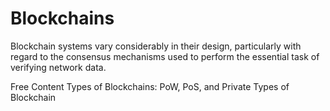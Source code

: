 # Blockchains

Blockchain systems vary considerably in their design, particularly with regard to the consensus mechanisms used to perform the essential task of verifying network data.

<ResourceGroupTitle>Free Content</ResourceGroupTitle>
<BadgeLink colorScheme='yellow' badgeText='Read' href='https://www.gemini.com/cryptopedia/blockchain-types-pow-pos-private'>Types of Blockchains: PoW, PoS, and Private</BadgeLink>
<BadgeLink colorScheme='yellow' badgeText='Read' href='https://www.geeksforgeeks.org/types-of-blockchain/'>Types of Blockchain</BadgeLink>
